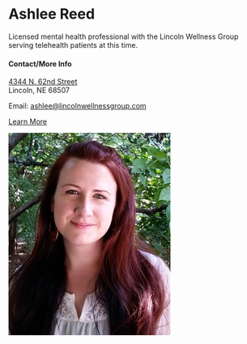 # Ashlee Reed

Licensed mental health professional with the Lincoln Wellness Group serving telehealth patients at this time.

#### Contact/More Info

[4344 N. 62nd Street](https://www.google.com/maps/place/4344+N+62nd+St,+Lincoln,+NE+68507/@40.8567156,-96.6394618,433m/data=!3m1!1e3!4m6!3m5!1s0x8796bb8e5de77fa1:0x56af0f2e8e4708a3!8m2!3d40.8566827!4d-96.6356607!16s%2Fg%2F11c27jgsm7?entry=ttu&g_ep=EgoyMDI1MDIyNC4wIKXMDSoASAFQAw%3D%3D)  
Lincoln, NE 68507

Email: <ashlee@lincolnwellnessgroup.com>

[Learn More](https://www.lincolnwellnessgroup.com/ashlee-reed/)

![picture](./markdown/resources/images/aReed.jpeg)
